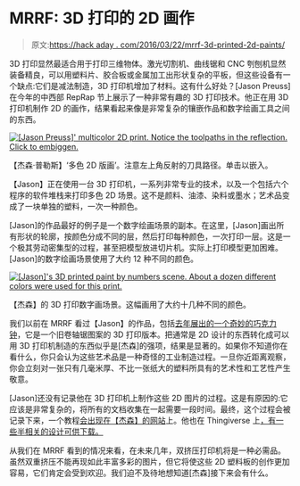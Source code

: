 # MRRF: 3D 打印的 2D 画作

> 原文:[https://hack aday . com/2016/03/22/mrrf-3d-printed-2d-paints/](https://hackaday.com/2016/03/22/mrrf-3d-printed-2d-paintings/)

3D 打印显然最适合用于打印三维物体。激光切割机、曲线锯和 CNC 刳刨机显然装备精良，可以用塑料片、胶合板或金属加工出形状复杂的平板，但这些设备有一个缺点:它们是减法制造，3D 打印机增加了材料。这有什么好处？[Jason Preuss]在今年的中西部 RepRap 节上展示了一种非常有趣的 3D 打印技术。他正在用 3D 打印机制作 2D 的画作，结果看起来像是非常复杂的镶嵌作品和数字绘画工具之间的东西。

[![[Jason Preuss]' multicolor 2D print. Notice the toolpaths in the reflection. Click to embiggen.](../Images/b751bfc0d843d34d58bcecb07398593f.png)](https://hackaday.com/wp-content/uploads/2016/03/p2pchristmastree.jpg) 

【杰森·普勒斯】‘多色 2D 版画’。注意左上角反射的刀具路径。单击以嵌入。

【Jason】正在使用一台 3D 打印机，一系列非常专业的技术，以及一个包括六个程序的软件堆栈来打印多色 2D 场景。这不是颜料、油漆、染料或墨水；艺术品变成了一块单独的塑料，一次一种颜色。

[Jason]的作品最好的例子是一个数字绘画场景的副本。在这里，[Jason]画出所有形状的轮廓，按颜色分成不同的层，然后打印每种颜色，一次打印一层。这是一个极其劳动密集型的过程，甚至把模型放进切片机。实际上打印模型更加困难。[Jason]的数字绘画场景使用了大约 12 种不同的颜色。

[![[Jason]'s 3D printed paint by numbers scene. About a dozen different colors were used for this print.](../Images/ecee704234816bcadf3074907b292e34.png)](https://hackaday.com/wp-content/uploads/2016/03/pppaintbynumber.jpg) 

【杰森】的 3D 打印数字画场景。这幅画用了大约十几种不同的颜色。

我们以前在 MRRF 看过【Jason】的作品，包括[去年展出的一个奇妙的巧克力钟](http://hackaday.com/2015/03/21/mrrf-chocolate-clock/)，它是一个旧卷轴锯图案的 3D 打印版本。把通常是 2D 设计的东西转化成可以用 3D 打印机制造的东西似乎是[杰森]的强项，结果是显著的。如果你不知道你在看什么，你只会认为这些艺术品是一种奇怪的工业制造过程。一旦你近距离观察，你会立刻对一张只有几毫米厚、不比一张纸大的塑料所具有的艺术性和工艺性产生敬意。

[Jason]还没有记录他在 3D 打印机上制作这些 2D 图片的过程。这是有原因的:它应该是非常复杂的，将所有的文档收集在一起需要一段时间。最终，这个过程会被记录下来，一个教程[会出现在【杰森】的网站](http://www.patterntoprint.com/)上。他也在 Thingiverse 上[，有一些半相关的设计可供下载。](http://www.thingiverse.com/JMP/)

从我们在 MRRF 看到的情况来看，在未来几年，双挤压打印机将是一种必需品。虽然双重挤压不能再现如此丰富多彩的图片，但它将使这些 2D 塑料板的创作更加容易，它们肯定会受到欢迎。我们迫不及待地想知道[杰森]接下来会有什么。